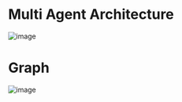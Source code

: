 # Multi Agent Architecture

![image](https://github.com/user-attachments/assets/4d2018f8-d14d-4087-90af-a634292c890b)

# Graph

![image](https://github.com/user-attachments/assets/fd6003f7-ae75-4b18-b1ee-4b72bac77e4b)
